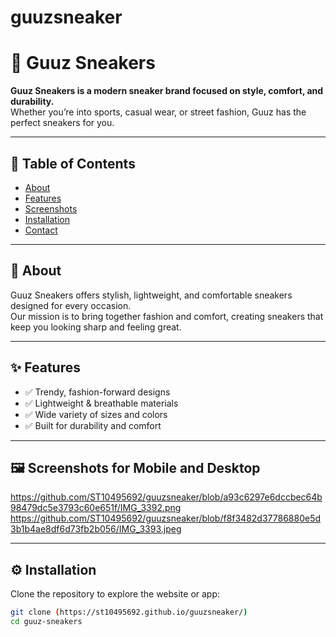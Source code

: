 # guuzsneaker
# 👟 Guuz Sneakers

**Guuz Sneakers is a modern sneaker brand focused on style, comfort, and durability.**  
Whether you’re into sports, casual wear, or street fashion, Guuz has the perfect sneakers for you.

---

## 📖 Table of Contents
- [About](#about)
- [Features](#features)
- [Screenshots](#screenshots)
- [Installation](#installation)
- [Contact](#contact)

---

## 📝 About
Guuz Sneakers offers stylish, lightweight, and comfortable sneakers designed for every occasion.  
Our mission is to bring together fashion and comfort, creating sneakers that keep you looking sharp and feeling great.

---

## ✨ Features
- ✅ Trendy, fashion-forward designs  
- ✅ Lightweight & breathable materials  
- ✅ Wide variety of sizes and colors  
- ✅ Built for durability and comfort  

---

## 🖼️ Screenshots for Mobile and Desktop
https://github.com/ST10495692/guuzsneaker/blob/a93c6297e6dccbec64b98479dc5e3793c60e651f/IMG_3392.png
https://github.com/ST10495692/guuzsneaker/blob/f8f3482d37786880e5d3b1b4ae8df6d73fb2b056/IMG_3393.jpeg
</p>

---

## ⚙️ Installation
Clone the repository to explore the website or app:

```bash
git clone (https://st10495692.github.io/guuzsneaker/)
cd guuz-sneakers

